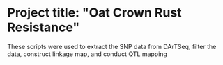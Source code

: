 # Project title: "Oat Crown Rust Resistance"

These scripts were used to extract the SNP data from DArTSeq, filter the data, construct linkage map, and conduct QTL mapping

